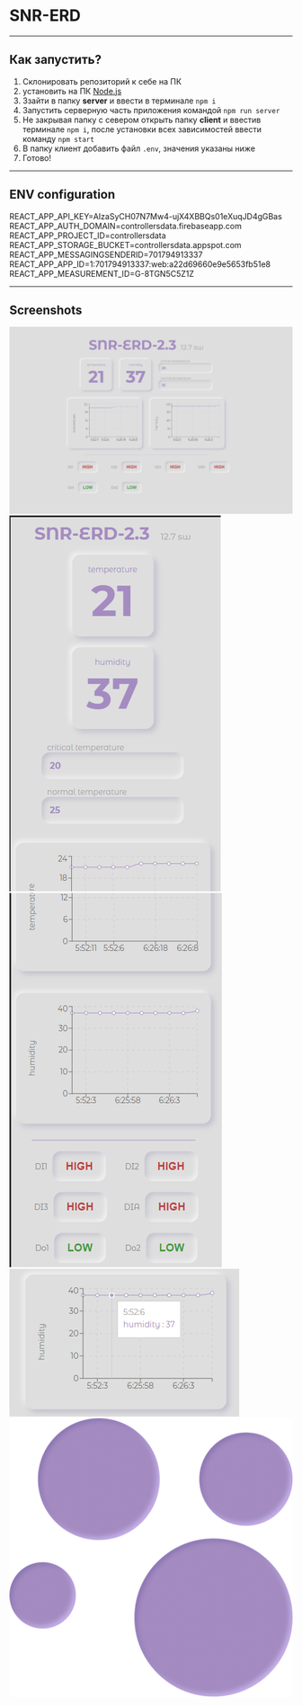 # SNR-ERD

---

## Как запустить?
1. Склонировать репозиторий к себе на ПК
2. установить на ПК [Node.js](https://nodejs.org/en)
3. 3зайти в папку **server** и ввести в терминале `npm i`
4. Запустить серверную часть приложения командой `npm run server`
5. Не закрывая папку с севером открыть папку **client** и ввестив терминале `npm i`, после установки всех зависимостей ввести команду `npm start`
6. В папку клиент добавить файл `.env`, значения указаны ниже
7. Готово!

---
## ENV configuration

REACT_APP_API_KEY=AIzaSyCH07N7Mw4-ujX4XBBQs01eXuqJD4gGBas
REACT_APP_AUTH_DOMAIN=controllersdata.firebaseapp.com
REACT_APP_PROJECT_ID=controllersdata
REACT_APP_STORAGE_BUCKET=controllersdata.appspot.com
REACT_APP_MESSAGINGSENDERID=701794913337
REACT_APP_APP_ID=1:701794913337:web:a22d69660e9e5653fb51e8
REACT_APP_MEASUREMENT_ID=G-8TGN5C5Z1Z

---

## Screenshots
![Дескторпная версия](https://github.com/flogea/SNR-ERD/blob/main/screenshots/snr-main.png)
![Мобильная версия](https://github.com/flogea/SNR-ERD/blob/main/screenshots/snr-phone.png)
![Мобильная версия](https://github.com/flogea/SNR-ERD/blob/main/screenshots/snr-phone-2.png)
![график полученных данных](https://github.com/flogea/SNR-ERD/blob/main/screenshots/snr-chart.png)
![Лого](https://github.com/flogea/SNR-ERD/blob/main/screenshots/logo.png)
